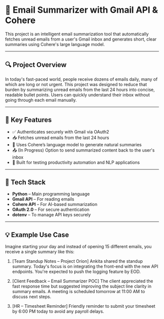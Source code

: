 # 📧 Email Summarizer with Gmail API & Cohere

This project is an intelligent email summarization tool that automatically fetches unread emails from a user's Gmail inbox and generates short, clear summaries using Cohere's large language model.

---

## 🔍 Project Overview

In today's fast-paced world, people receive dozens of emails daily, many of which are long or not urgent. This project was designed to reduce that burden by summarizing unread emails from the last 24 hours into concise, readable bullet points. Users can quickly understand their inbox without going through each email manually.

---

## 🚀 Key Features

- ✅ Authenticates securely with Gmail via OAuth2
- 📥 Fetches unread emails from the last 24 hours
- 🤖 Uses Cohere’s language model to generate natural summaries
- 📤 (In Progress) Option to send summarized content back to the user's inbox
- 🧪 Built for testing productivity automation and NLP applications

---

## 📁 Tech Stack

- **Python** – Main programming language
- **Gmail API** – For reading emails
- **Cohere API** – For AI-based summarization
- **OAuth 2.0** – For secure authentication
- **dotenv** – To manage API keys securely

---

## 💡 Example Use Case

Imagine starting your day and instead of opening 15 different emails, you receive a single summary like this:

1. [Team Standup Notes – Project Orion]
Ankita shared the standup summary. Today's focus is on integrating the front-end with the new API endpoints. You're expected to push the logging feature by EOD.

2. [Client Feedback – Email Summarizer POC]
The client appreciated the fast response time but suggested improving the subject line clarity in summary emails. A meeting is scheduled tomorrow at 11:00 AM to discuss next steps.

3. [HR – Timesheet Reminder]
Friendly reminder to submit your timesheet by 6:00 PM today to avoid any payroll delays.

